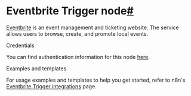 [](https://github.com/n8n-io/n8n-docs/edit/main/docs/integrations/builtin/trigger-nodes/n8n-nodes-base.eventbritetrigger.md "Edit this page")

# Eventbrite Trigger node[#](#eventbrite-trigger-node "Permanent link")

[Eventbrite](https://www.eventbrite.com/) is an event management and ticketing website. The service allows users to browse, create, and promote local events.

Credentials

You can find authentication information for this node [here](../../credentials/eventbrite/).

Examples and templates

For usage examples and templates to help you get started, refer to n8n's [Eventbrite Trigger integrations](https://n8n.io/integrations/eventbrite-trigger/) page.